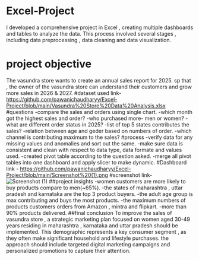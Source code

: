 # Excel-Project
I developed a comprehensive project in Excel , creating multiple dashboards and tables to analyze the data. This process involved several stages , including data preprocessing , data cleaning and data visualization.
# project objective
The vasundra store wants to create an annual sales report for 2025. sp that , the owner of the vasundra store can understand their customers and grow more sales in 2026 & 2027.
#dataset used
link- https://github.com/pawanichaudharyy/Excel-Project/blob/main/Vasundra%20Store%20Data%20Analysis.xlsx
#questions
-compare the sales and orders using single chart.
-which month got the highest sales and order?
-who purchased more- men or women?
-what are different order status in 2025?
-list of top 5 states contributes the sales?
-relation between age and geder based on numbers of order.
-which channel is contributing maximum to the sales?
#process
-verify data for any missing values and anomalies and sort out the same.
-make sure data is consistent and clean with respect to data type, data formate and values used.
-created pivot table according to the question asked.
-merge all pivot tables into one dashboard and apply slicer to make dynamic.
#Dashboard
link - https://github.com/pawanichaudharyy/Excel-Project/blob/main/Screenshot%20(1).png
#screenshot 
link- ![Screenshot (1)](https://github.com/user-attachments/assets/e255d2bf-1863-4742-b462-dc8349ab71cc)
##project insights
-women customers are more likely to buy products compare to men(~65%).
-the states of maharashtra , uttar pradesh and karnataka are the top 3 product buyers.
-the adult age group is max contributing and buys the most products.
-the maximum numbers of products customers orders from Amazon , mintra and flipkart.
-more than 90% products delivered.
##final conclusion
To improve the sales of vasundra store , a strategic marketing plan focused on women aged 30-49 years residing in maharashtra , karnataka and uttar pradesh should be implemented. This demographic represents a key consumer segment , as they often make significant household and lifestyle purchases. the approach should include targeted digital marketing campaigns and personalized promotions to capture their attention.

